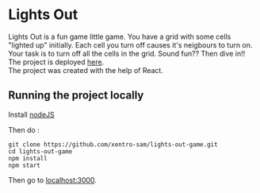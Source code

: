 # Lights Out

Lights Out is a fun game little game. You have a grid with some cells "lighted up" initially. Each cell you turn off causes it's neigbours to turn on. Your task is to turn off all the cells in the grid. Sound fun?? Then dive in!! The project is deployed [here](https://lightsoutgameboard.netlify.app/). \
The project was created with the help of React.

## Running the project locally

Install [nodeJS](https://nodejs.org/en/)

Then do :

```
git clone https://github.com/xentro-sam/lights-out-game.git
cd lights-out-game
npm install
npm start
```

Then go to [localhost:3000](http://localhost:3000/).
